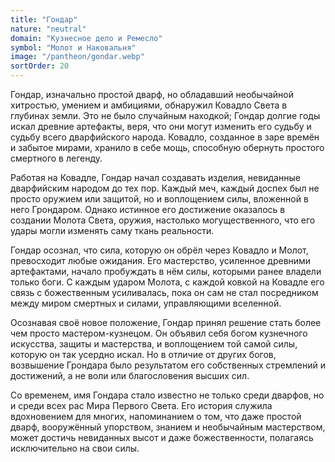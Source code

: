 ```yaml
---
title: "Гондар"
nature: "neutral"
domain: "Кузнесное дело и Ремесло"
symbol: "Молот и Наковальня"
image: "/pantheon/gondar.webp"
sortOrder: 20
---
```


Гондар, изначально простой дварф, но обладавший необычайной
хитростью, умением и амбициями, обнаружил Ковадло Света в
глубинах земли. Это не было случайным находкой; Гондар долгие годы
искал древние артефакты, веря, что они могут изменить его судьбу и
судьбу всего дварфийского народа. Ковадло, созданное в заре времён и
забытое мирами, хранило в себе мощь, способную обернуть простого
смертного в легенду.

Работая на Ковадле, Гондар начал создавать изделия, невиданные
дварфийским народом до тех пор. Каждый меч, каждый доспех был не
просто оружием или защитой, но и воплощением силы, вложенной в
него Грондаром. Однако истинное его достижение оказалось в
создании Молота Света, оружия, настолько могущественного, что его
удары могли изменять саму ткань реальности.

Гондар осознал, что сила, которую он обрёл через Ковадло и Молот,
превосходит любые ожидания. Его мастерство, усиленное древними
артефактами, начало пробуждать в нём силы, которыми ранее владели
только боги. С каждым ударом Молота, с каждой ковкой на Ковадле его
связь с божественным усиливалась, пока он сам не стал посредником
между миром смертных и силами, управляющими вселенной.

Осознавая своё новое положение, Гондар принял решение стать более
чем просто мастером-кузнецом. Он объявил себя богом кузнечного
искусства, защиты и мастерства, и воплощением той самой силы,
которую он так усердно искал. Но в отличие от других богов,
возвышение Грондара было результатом его собственных стремлений и
достижений, а не воли или благословения высших сил.

Со временем, имя Гондара стало известно не только среди дварфов, но
и среди всех рас Мира Первого Света. Его история служила
вдохновением для многих, напоминанием о том, что даже простой
дварф, вооружённый упорством, знанием и необычайным мастерством,
может достичь невиданных высот и даже божественности, полагаясь
исключительно на свои силы.
